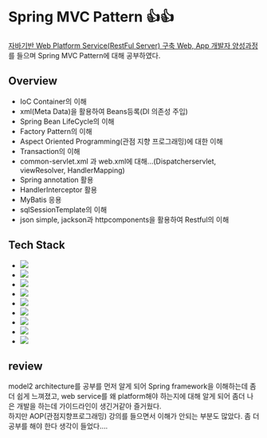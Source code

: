 # Spring MVC Pattern 👍👍

[aiacademy]: https://goai.co.kr "AIA aiacademy"

[자바기반 Web Platform Service(RestFul Server) 구축 Web, App 개발자 양성과정][aiacademy]를 들으며 Spring MVC Pattern에 대해 공부하였다.

## Overview
- IoC Container의 이해
- xml(Meta Data)을 활용하여 Beans등록(DI 의존성 주입)
- Spring Bean LifeCycle의 이해
- Factory Pattern의 이해
- Aspect Oriented Programming(관점 지향 프로그래밍)에 대한 이해
- Transaction의 이해
- common-servlet.xml 과 web.xml에 대해...(Dispatcherservlet, viewResolver, HandlerMapping)
- Spring annotation 활용
- HandlerInterceptor 활용
- MyBatis 응용
- sqlSessionTemplate의 이해
- json simple, jackson과 httpcomponents을 활용하여 Restful의 이해


## Tech Stack

 - <img src="https://img.shields.io/badge/Java-8-007396?style=flat&logo=java&logoColor=white"/></a>&nbsp;
 - <img src="https://img.shields.io/badge/Spring-5.2.5.RELEASE-6DB33F?style=flat&logo=Spring&logoColor=white"/></a>&nbsp;
 - <img src="https://img.shields.io/badge/Tomcat-7.0.55-F8DC75?style=flat&logo=Apache Tomcat&logoColor=F8DC75"/></a>&nbsp;
 - <img src="https://img.shields.io/badge/Oracle-10g-F80000?style=flat&logo=Oracle&logoColor=F80000"/></a>&nbsp;
 - <img src="https://img.shields.io/badge/MyBatis-3.4.6-000000?style=flat&logo=MyBatis"/></a>&nbsp;
 - <img src="https://img.shields.io/badge/Log4j-3.4.6-FF5722?style=flat&logo=Log4j"/></a>&nbsp;
 - <img src="https://img.shields.io/badge/Josn Simple-1.1-000000?style=flat&logo=JSON"/></a>&nbsp;
 - <img src="https://img.shields.io/badge/Jackson-1.9.13-007396?style=flat"/></a>&nbsp;
 - <img src="https://img.shields.io/badge/HttpComponents-4.3.4-D22128?style=flat&logo=Apache"/></a>&nbsp;
## review
model2 architecture를 공부를 먼저 알게 되어 Spring framework을 이해하는데 좀 더 쉽게 느껴졌고, web service를 왜 platform해야 하는지에 대해 알게 되어 좀더 나은 개발을 하는데 가이드라인이 생긴거같아 즐거웠다.  
하지만 AOP(관점지향프로그래밍) 강의를 들으면서 이해가 안되는 부분도 많았다. 좀 더 공부를 해야 한다 생각이 들었다....
